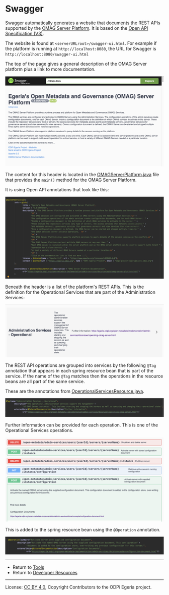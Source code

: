 <!-- SPDX-License-Identifier: CC-BY-4.0 -->
<!-- Copyright Contributors to the ODPi Egeria project 2020. -->

# Swagger

Swagger automatically generates a website that documents the REST APIs supported by the
[OMAG Server Platform](../../open-metadata-implementation/admin-services/docs/concepts/omag-server-platform.md).
It is based on the [Open API Specification (V3)](http://spec.openapis.org/oas/v3.0.3).

The website is found at  `<serverURLroot>/swagger-ui.html`.
For example if the platform is running at `http://localhost:8080`, the URL for Swagger is
`http://localhost:8080/swagger-ui.html`

The top of the page gives a general description of the OMAG Server platform plus
a link to more documentation.

![Swagger UI Heading](swagger-ui-top.png)


The content for this header is located in the [OMAGServerPlatform.java](https://github.com/odpi/egeria/blob/master/open-metadata-implementation/server-chassis/server-chassis-spring/src/main/java/org/odpi/openmetadata/serverchassis/springboot/OMAGServerPlatform.java)
file that provides the `main()` method for the OMAG Server Platform.

It is using Open API annotations that look like this:

![Swagger UI Heading Annotation](swagger-ui-top-annotations.png)

Beneath the header is a list of the platform's REST APIs.  This is the definition for the
Operational Services that are part of the Administration Services:

![Swagger UI Service](swagger-ui-service.png)


The REST API operations
are grouped into services by the following `@Tag` annotation that appears in each spring resource bean
that is part of the service.  If the name of the `@Tag` matches then the operations in the
resource beans are all part of the same service.

These are the annotations from [OperationalServicesResource.java](https://github.com/odpi/egeria/blob/master/open-metadata-implementation/admin-services/admin-services-spring/src/main/java/org/odpi/openmetadata/adminservices/spring/OperationalServicesResource.java).

![Swagger UI Service Annotation](swagger-ui-service-annotations.png)

Further information can be provided for each operation.  This is one of the
Operational Services operations.

![Swagger UI Operation](swagger-ui-operation.png)


This is added to the spring resource bean
using the `@Operation` annotation.

![Swagger UI Operation](swagger-ui-operation-annotations.png)

----

* Return to [Tools](.)
* Return to [Developer Resources](..)

----
License: [CC BY 4.0](https://creativecommons.org/licenses/by/4.0/),
Copyright Contributors to the ODPi Egeria project.